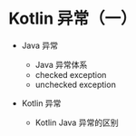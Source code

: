 
# Kotlin 异常（一）

- Java 异常
  - Java 异常体系
  - checked exception
  - unchecked exception

- Kotlin 异常
  - Kotlin Java 异常的区别